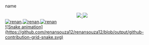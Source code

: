 name
<div align="center">
  <a href="https://github.com/renansouza12">
  <img height="180em" src="https://github-readme-stats.vercel.app/api?username=renansouza12&show_icons=true&theme=tokyonight&include_all_commits=true&count_private=true&bg_color=90deg,"/>
  <img height="180em" src="https://github-readme-stats.vercel.app/api/top-langs/?username=renansouza12&layout=demo&langs_count=7&theme=tokyonight"/>
</div>
  <div style="display: inline_block">
   <img align="center" alt="renan" height="30" width="40" src="https://cdn.jsdelivr.net/gh/devicons/devicon/icons/html5/html5-original.svg">
   <img align="center" alt="renan" height="30" width="40" src="https://cdn.jsdelivr.net/gh/devicons/devicon/icons/css3/css3-original.svg">
   <img align="center" alt="renan" height="30" width="40" src="https://cdn.jsdelivr.net/gh/devicons/devicon/icons/javascript/javascript-original.svg">
  </div>
![Snake animation](https://github.com/renansouza12/renansouza12/blob/output/github-contribution-grid-snake.svg)
